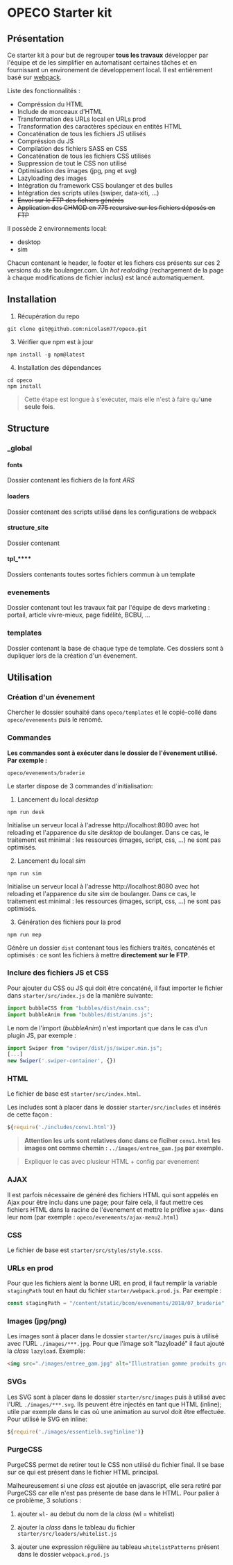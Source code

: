 # OPECO Starter kit

## Présentation
Ce starter kit à pour but de regrouper **tous les travaux** développer par l'équipe et de les simplifier en automatisant certaines tâches et en fournissant un environement de développement local.
Il est entièrement basé sur [webpack](https://webpack.js.org/).

Liste des fonctionnalités :
* Compréssion du HTML
* Include de morceaux d'HTML
* Transformation des URLs local en URLs prod
* Transformation des caractères spéciaux en entités HTML
* Concaténation de tous les fichiers JS utilisés
* Compréssion du JS
* Compilation des fichiers SASS en CSS
* Concaténation de tous les fichiers CSS utilisés
* Suppression de tout le CSS non utilisé
* Optimisation des images (jpg, png et svg)
* Lazyloading des images
* Intégration du framework CSS boulanger et des bulles
* Intégration des scripts utiles (swiper, data-xiti, ...)
* ~~Envoi sur le FTP des fichiers générés~~
* ~~Application des CHMOD en 775 recursive sur les fichiers déposés en FTP~~

Il possède 2 environnements local:
* desktop
* sim

Chacun contenant le header, le footer et les fichers css présents sur ces 2 versions du site boulanger.com. Un *hot realoding* (rechargement de la page à chaque modifications de fichier inclus) est lancé automatiquement.


## Installation

1. Récupération du repo
```
git clone git@github.com:nicolasm77/opeco.git
```

3. Vérifier que npm est à jour
```
npm install -g npm@latest
```

4. Installation des dépendances
```
cd opeco
npm install
```

> Cette étape est longue à s'exécuter, mais elle n'est à faire qu'**une seule fois**.

## Structure
### _global
#### fonts
Dossier contenant les fichiers de la font _ARS_

#### loaders
Dossier contenant des scripts utilisé dans les configurations de webpack

#### structure_site
Dossier contenant

#### tpl_****
Dossiers contenants toutes sortes fichiers commun à un template

### evenements
Dossier contenant tout les travaux fait par l'équipe de devs marketing : portail, article vivre-mieux, page fidélité, BCBU, ...

### templates
Dossier contenant la base de chaque type de template. Ces dossiers sont à dupliquer lors de la création d'un évenement.

## Utilisation

### Création d'un évenement
Chercher le dossier souhaité dans `opeco/templates` et le copié-collé dans `opeco/evenements` puis le renomé.

### Commandes

**Les commandes sont à exécuter dans le dossier de l'évenement utilisé. Par exemple :**
```
opeco/evenements/braderie
```

Le starter dispose de 3 commandes d'initialisation:

1. Lancement du local *desktop*
```
npm run desk
```
Initialise un serveur local à l'adresse http://localhost:8080 avec hot reloading et l'apparence du site _desktop_ de boulanger. Dans ce cas, le traitement est minimal : les ressources (images, script, css, ...) ne sont pas optimisés.

2. Lancement du local *sim*
```
npm run sim
```
Initialise un serveur local à l'adresse http://localhost:8080 avec hot reloading et l'apparence du site _sim_ de boulanger. Dans ce cas, le traitement est minimal : les ressources (images, script, css, ...) ne sont pas optimisés.

3. Génération des fichiers pour la prod
```
npm run mep
```
Génère un dossier `dist` contenant tous les fichiers traités, concaténés et optimisés : ce sont les fichiers à mettre **directement sur le FTP**.

### Inclure des fichiers JS et CSS
Pour ajouter du CSS ou JS qui doit être concaténé, il faut importer le fichier dans `starter/src/index.js` de la manière suivante:

```js
import bubbleCSS from "bubbles/dist/main.css";
import bubbleAnim from "bubbles/dist/anims.js";
```

Le nom de l'import (*bubbleAnim*) n'est important que dans le cas d'un plugin JS, par exemple :
```js
import Swiper from "swiper/dist/js/swiper.min.js";
[...]
new Swiper('.swiper-container', {})
```

### HTML
Le fichier de base est `starter/src/index.html`.

Les includes sont à placer dans le dossier `starter/src/includes` et insérés de cette façon :

```js
${require('./includes/conv1.html')}
```
> **Attention les urls sont relatives donc dans ce ficiher `conv1.html` les images ont comme chemin : `../images/entree_gam.jpg` par exemple.**

> Expliquer le cas avec plusieur HTML + config par evenement

### AJAX
Il est parfois nécessaire de généré des fichiers HTML qui sont appelés en Ajax pour être inclu dans une page; pour faire cela, il faut mettre ces fichiers HTML dans la racine de l'évenement et mettre le préfixe `ajax-` dans leur nom (par exemple : `opeco/evenements/ajax-menu2.html`)

### CSS
Le fichier de base est `starter/src/styles/style.scss`.


### URLs en prod
Pour que les fichiers aient la bonne URL en prod, il faut remplir la variable `stagingPath` tout en haut du fichier `starter/webpack.prod.js`. Par exemple :

```js
const stagingPath = "/content/static/bcom/evenements/2018/07_braderie";
```

### Images (jpg/png)
Les images sont à placer dans le dossier `starter/src/images` puis à utilisé avec l'URL `./images/***.jpg`. Pour que l'image soit "lazyloadé" il faut ajouté la *class* `lazyload`.
Exemple:

```html
<img src="./images/entree_gam.jpg" alt="Illustration gamme produits gros éléctroménager" class="prods__illu lazyload">
```

### SVGs
Les SVG sont à placer dans le dossier `starter/src/images` puis à utilisé avec l'URL `./images/***.svg`. Ils peuvent être injectés en tant que HTML (inline); utile par exemple dans le cas où une animation au survol doit être effectuée.
Pour utilisé le SVG en inline:

```js
${require('./images/essentielb.svg?inline')}
```

### PurgeCSS
PurgeCSS permet de retirer tout le CSS non utilisé du fichier final. Il se base sur ce qui est présent dans le fichier HTML principal.

Malheureusement si une *class* est ajoutée en javascript, elle sera retiré par PurgeCSS car elle n'est pas présente de base dans le HTML.
Pour palier à ce problème, 3 solutions :

1. ajouter `wl-` au debut du nom de la *class* (wl = whitelist)

2. ajouter la *class* dans le tableau du fichier `starter/src/loaders/whitelist.js`

3. ajouter une expression régulière au tableau `whitelistPatterns` présent dans le dossier `webpack.prod.js`
